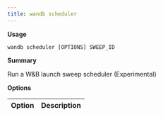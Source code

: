 ```yaml
---
title: wandb scheduler
---
```


**Usage**

`wandb scheduler [OPTIONS] SWEEP_ID`

**Summary**

Run a W&B launch sweep scheduler (Experimental)


**Options**

| **Option** | **Description** |
| :--- | :--- |



